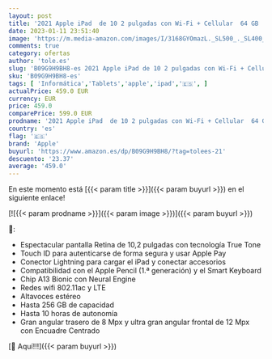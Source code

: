 ```yaml
---
layout: post
title: '2021 Apple iPad  de 10 2 pulgadas con Wi-Fi + Cellular  64 GB  - Gris espacial  9.ª generación '
date: 2023-01-11 23:51:40
image: 'https://m.media-amazon.com/images/I/3168GYOmazL._SL500_._SL400_.jpg'
comments: true
category: ofertas
author: 'tole.es'
slug: 'B09G9H9BH8-es 2021 Apple iPad de 10 2 pulgadas con Wi-Fi + Cellular 64...'
sku: 'B09G9H9BH8-es'
tags: [ 'Informática','Tablets','apple','ipad','🇪🇸', ]
actualPrice: 459.0 EUR
currency: EUR
price: 459.0
comparePrice: 599.0 EUR
prodname: '2021 Apple iPad  de 10 2 pulgadas con Wi-Fi + Cellular  64 GB  - Gris espacial  9.ª generación '
country: 'es'
flag: '🇪🇸'
brand: 'Apple'
buyurl: 'https://www.amazon.es/dp/B09G9H9BH8/?tag=tolees-21'
descuento: '23.37'
average: '459.0'
---
```


En este momento está [{{< param title >}}]({{< param buyurl >}}) en el siguiente enlace!

[![{{< param prodname >}}]({{< param image >}})]({{< param buyurl >}})

🔎:

- Espectacular pantalla Retina de 10,2 pulgadas con tecnología True Tone
- Touch ID para autenticarse de forma segura y usar Apple Pay
- Conector Lightning para cargar el iPad y conectar accesorios
- Compatibilidad con el Apple Pencil (1.ª generación) y el Smart Keyboard
- Chip A13 Bionic con Neural Engine
- Redes wifi 802.11ac y LTE
- Altavoces estéreo
- Hasta 256 GB de capacidad
- Hasta 10 horas de autonomía
- Gran angular trasero de 8 Mpx y ultra gran angular frontal de 12 Mpx con Encuadre Centrado

[🛒 Aquí!!!]({{< param buyurl >}})

